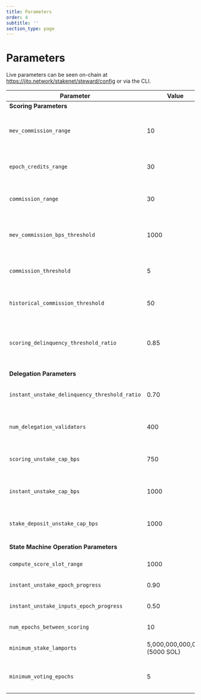 ```yaml
---
title: Parameters
order: 4
subtitle: ''
section_type: page
---
```


# Parameters

Live parameters can be seen on-chain at https://jito.network/stakenet/steward/config or via the CLI.

| Parameter                                     | Value                        | Description                                                                                                                                                                                             |
| --------------------------------------------- | ---------------------------- | ------------------------------------------------------------------------------------------------------------------------------------------------------------------------------------------------------- |
| **Scoring Parameters**                        |                              |                                                                                                                                                                                                         |
| `mev_commission_range`                        | 10                           | Number of recent epochs used to evaluate MEV commissions and running Jito for binary eligibility. Also used to calculate average MEV commission for Tier 2 scoring                                      |
| `epoch_credits_range`                         | 30                           | Number of recent epochs used to evaluate vote credits performance for Tier 4 scoring and delinquency checks                                                                                             |
| `commission_range`                            | 30                           | Number of recent epochs used to evaluate maximum validator commission for Tier 1 scoring and binary eligibility                                                                                         |
| `mev_commission_bps_threshold`                | 1000                         | Maximum allowable MEV commission in mev_commission_range for binary eligibility (stored in basis points, 1000 = 10%)                                                                                    |
| `commission_threshold`                        | 5                            | Maximum allowable validator commission in commission_range for binary eligibility (stored in percent)                                                                                                   |
| `historical_commission_threshold`             | 50                           | Maximum allowable validator commission across all validator history for binary eligibility (stored in percent)                                                                                          |
| `scoring_delinquency_threshold_ratio`         | 0.85                         | Minimum ratio of slots voted on for each epoch for binary eligibility. Used as proxy for validator reliability. Ratio is epoch_credits / (blocks_produced * TVC_MULTIPLIER)                             |
|                                               |                              |                                                                                                                                                                                                         |
| **Delegation Parameters**                     |                              |                                                                                                                                                                                                         |
| `instant_unstake_delinquency_threshold_ratio` | 0.70                         | Same as scoring_delinquency_threshold_ratio but evaluated every epoch for instant unstake                                                                                                               |
| `num_delegation_validators`                   | 400                          | Number of validators who are eligible for stake (validator set size). Top N validators by score receive equal delegation                                                                                |
| `scoring_unstake_cap_bps`                     | 750                          | Percent of total pool lamports that can be unstaked due to new delegation set (in basis points, 750 = 7.5%)                                                                                             |
| `instant_unstake_cap_bps`                     | 1000                         | Percent of total pool lamports that can be unstaked due to instant unstaking (in basis points, 1000 = 10%)                                                                                              |
| `stake_deposit_unstake_cap_bps`               | 1000                         | Percent of total pool lamports that can be unstaked due to stake deposits above target lamports (in basis points, 1000 = 10%)                                                                           |
|                                               |                              |                                                                                                                                                                                                         |
| **State Machine Operation Parameters**        |                              |                                                                                                                                                                                                         |
| `compute_score_slot_range`                    | 1000                         | Scoring window such that the validators are all scored within a similar timeframe (in slots)                                                                                                            |
| `instant_unstake_epoch_progress`              | 0.90                         | Point in epoch progress before instant unstake can be computed                                                                                                                                          |
| `instant_unstake_inputs_epoch_progress`       | 0.50                         | Inputs to "Compute Instant Unstake" need to be updated past this point in epoch progress                                                                                                                |
| `num_epochs_between_scoring`                  | 10                           | Cycle length - Number of epochs to run the Monitor->Rebalance loop                                                                                                                                      |
| `minimum_stake_lamports`                      | 5,000,000,000,000 (5000 SOL) | Minimum number of stake lamports for a validator to be considered for the pool                                                                                                                          |
| `minimum_voting_epochs`                       | 5                            | Minimum number of consecutive epochs a validator has to vote before it can be considered for the pool                                                                                                   |
